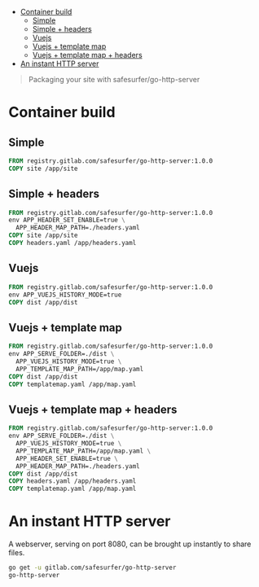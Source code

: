 - [Container build](#org002cf11)
  - [Simple](#orgef5aa61)
  - [Simple + headers](#org55ea3d0)
  - [Vuejs](#org9c32e8c)
  - [Vuejs + template map](#org304b41c)
  - [Vuejs + template map + headers](#org0dacdb6)
- [An instant HTTP server](#org6f656df)

> Packaging your site with safesurfer/go-http-server


<a id="org002cf11"></a>

# Container build


<a id="orgef5aa61"></a>

## Simple

```dockerfile
FROM registry.gitlab.com/safesurfer/go-http-server:1.0.0
COPY site /app/site
```


<a id="org55ea3d0"></a>

## Simple + headers

```dockerfile
FROM registry.gitlab.com/safesurfer/go-http-server:1.0.0
env APP_HEADER_SET_ENABLE=true \
  APP_HEADER_MAP_PATH=./headers.yaml
COPY site /app/site
COPY headers.yaml /app/headers.yaml
```


<a id="org9c32e8c"></a>

## Vuejs

```dockerfile
FROM registry.gitlab.com/safesurfer/go-http-server:1.0.0
env APP_VUEJS_HISTORY_MODE=true
COPY dist /app/dist
```


<a id="org304b41c"></a>

## Vuejs + template map

```dockerfile
FROM registry.gitlab.com/safesurfer/go-http-server:1.0.0
env APP_SERVE_FOLDER=./dist \
  APP_VUEJS_HISTORY_MODE=true \
  APP_TEMPLATE_MAP_PATH=/app/map.yaml
COPY dist /app/dist
COPY templatemap.yaml /app/map.yaml
```


<a id="org0dacdb6"></a>

## Vuejs + template map + headers

```dockerfile
FROM registry.gitlab.com/safesurfer/go-http-server:1.0.0
env APP_SERVE_FOLDER=./dist \
  APP_VUEJS_HISTORY_MODE=true \
  APP_TEMPLATE_MAP_PATH=/app/map.yaml \
  APP_HEADER_SET_ENABLE=true \
  APP_HEADER_MAP_PATH=./headers.yaml
COPY dist /app/dist
COPY headers.yaml /app/headers.yaml
COPY templatemap.yaml /app/map.yaml
```


<a id="org6f656df"></a>

# An instant HTTP server

A webserver, serving on port 8080, can be brought up instantly to share files.

```bash
go get -u gitlab.com/safesurfer/go-http-server
go-http-server
```
